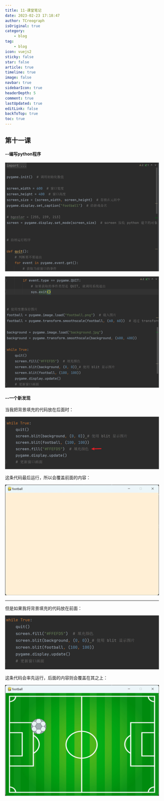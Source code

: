 ```yaml
---
title: 11-课堂笔记
date: 2023-02-23 17:18:47
author: TCreograph
isOriginal: true
category:
    - blog
tag:
    - blog
icon: vuejs2
sticky: false
star: false
article: true
timeline: true
image: false
navbar: true
sidebarIcon: true
headerDepth: 5
comment: true
lastUpdated: true
editLink: false
backToTop: true
toc: true
---
```


## 第十一课

#### --编写python程序

![image-20230320182228793](./notes-class11.assets/image-20230320182228793.png)

![image-20230320182301041](./notes-class11.assets/image-20230320182301041.png)

#### --一个新发现

当我把背景填充的代码放在后面时：

![image-20230320182443479](./notes-class11.assets/image-20230320182443479.png)

这条代码最后运行，所以会覆盖前面的内容：

![image-20230320182515743](./notes-class11.assets/image-20230320182515743.png)

------------------------------------------------------------------------------------------------------------------------------------------------------

但是如果我将背景填充的代码放在前面：

![image-20230320182555326](./notes-class11.assets/image-20230320182555326.png)

这条代码会率先运行，后面的内容则会覆盖在其之上：

![image-20230320182633758](./notes-class11.assets/image-20230320182633758.png)
